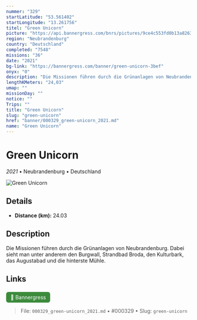 ```yaml
---
nummer: "329"
startLatitude: "53.561402"
startLongitude: "13.261756"
titel: "Green Unicorn"
picture: "https://api.bannergress.com/bnrs/pictures/9ce4c553fd0b13a82631b446fe3d73ed"
region: "Neubrandenburg"
country: "Deutschland"
completed: "7548"
missions: "36"
date: "2021"
bg-link: "https://bannergress.com/banner/green-unicorn-3bef"
onyx: "0"
description: "Die Missionen führen durch die Grünanlagen von Neubrandenburg. Dabei sieht man unter anderem den Burgwall, Strandbad Broda, den Kulturbark, das Augustabad und die hinterste Mühle."
lengthKMeters: "24,03"
umap: ""
missionDay: ""
notice: ""
Trips: ""
title: "Green Unicorn"
slug: "green-unicorn"
href: "banner/000329_green-unicorn_2021.md"
name: "Green Unicorn"
---
```

# Green Unicorn

*2021* • Neubrandenburg • Deutschland

![Green Unicorn](https://api.bannergress.com/bnrs/pictures/9ce4c553fd0b13a82631b446fe3d73ed)



## Details
- **Distance (km):** 24.03






## Description
Die Missionen führen durch die Grünanlagen von Neubrandenburg. Dabei sieht man unter anderem den Burgwall, Strandbad Broda, den Kulturbark, das Augustabad und die hinterste Mühle.



## Links
<a href="https://bannergress.com/banner/green-unicorn-3bef" style="display:inline-block;margin:6px 8px 0 0;padding:6px 12px;background:#3c8b3c;color:#fff;text-decoration:none;border-radius:6px;">🔗 Bannergress</a>




> File: `000329_green-unicorn_2021.md` • #000329 • Slug: `green-unicorn`
